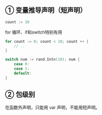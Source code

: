 ## ① 变量推导声明（短声明）

``` GO
count := 10
```

for 循环、if和switch特别有用

``` GO
for count := 0; count < 10; count ++ {
    // ..
}

switch num := rand.Intn(10); num {
    case 0:
    case 1:
    default:
}
```

## ② 包级别

在函数外声明，只能用 var 声明，不能用短声明。